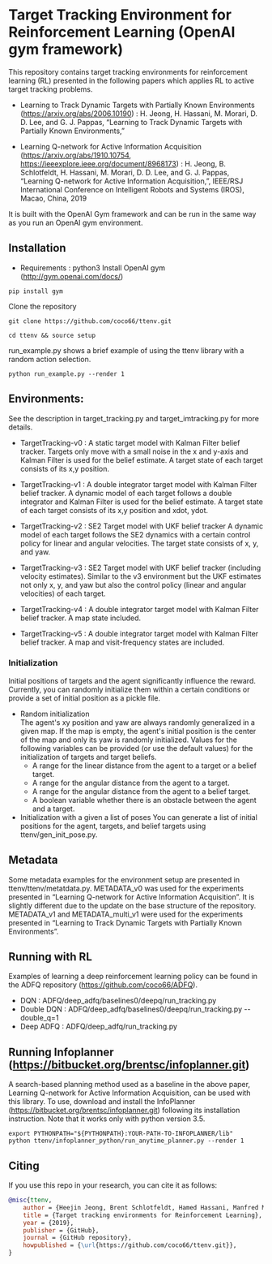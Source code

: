 # Target Tracking Environment for Reinforcement Learning (OpenAI gym framework)
This repository contains target tracking environments for reinforcement learning (RL) presented in the following papers which applies RL to active target tracking problems.
* Learning to Track Dynamic Targets with Partially Known Environments (https://arxiv.org/abs/2006.10190) : H. Jeong, H. Hassani, M. Morari, D. D. Lee, and G. J. Pappas, “Learning to Track Dynamic Targets with Partially Known Environments,”

* Learning Q-network for Active Information Acquisition (https://arxiv.org/abs/1910.10754, https://ieeexplore.ieee.org/document/8968173) : H. Jeong, B. Schlotfeldt, H. Hassani, M. Morari, D. D. Lee, and G. J. Pappas, “Learning Q-network for Active Information Acquisition,”, IEEE/RSJ International Conference on Intelligent Robots and Systems (IROS), Macao, China, 2019

It is built with the OpenAI Gym framework and can be run in the same way as you run an OpenAI gym environment.

## Installation
* Requirements : python3
Install OpenAI gym (http://gym.openai.com/docs/)
```
pip install gym
```
Clone the repository
```
git clone https://github.com/coco66/ttenv.git
```
```
cd ttenv && source setup
```
run_example.py shows a brief example of using the ttenv library with a random action selection.
```
python run_example.py --render 1
```

## Environments:
See the description in target_tracking.py and target_imtracking.py for more details.
* TargetTracking-v0 : A static target model with Kalman Filter belief tracker.
Targets only move with a small noise in the x and y-axis and Kalman Filter is used for the belief estimate. A target state of each target consists of its x,y position.

* TargetTracking-v1 : A double integrator target model with Kalman Filter belief tracker.
A dynamic model of each target follows a double integrator and Kalman Filter is used for the belief estimate. A target state of each target consists of its x,y position and xdot, ydot.

* TargetTracking-v2 : SE2 Target model with UKF belief tracker
A dynamic model of each target follows the SE2 dynamics with a certain control policy for linear and angular velocities. The target state consists of x, y, and yaw.

* TargetTracking-v3 : SE2 Target model with UKF belief tracker (including velocity estimates).
Similar to the v3 environment but the UKF estimates not only x, y, and yaw but also the control policy (linear and angular velocities) of each target.

* TargetTracking-v4 : A double integrator target model with Kalman Filter belief tracker. A map state included.

* TargetTracking-v5 : A double integrator target model with Kalman Filter belief tracker. A map and visit-frequency states are included.

### Initialization
Initial positions of targets and the agent significantly influence the reward.  
Currently, you can randomly initialize them within a certain conditions or provide a set of initial position as a pickle file.
* Random initialization  
  The agent's xy position and yaw are always randomly generalized in a given map. If the map is empty, the agent's initial position is the center of the map and only its yaw is randomly initialized. Values for the following variables can be provided (or use the default values) for the initialization of targets and target beliefs.
  * A range for the linear distance from the agent to a target or a belief target.
  * A range for the angular distance from the agent to a target.
  * A range for the angular distance from the agent to a belief target.
  * A boolean variable whether there is an obstacle between the agent and a target.
* Initialization with a given a list of poses
  You can generate a list of initial positions for the agent, targets, and belief targets using ttenv/gen_init_pose.py.

## Metadata
Some metadata examples for the environment setup are presented in ttenv/ttenv/metatdata.py.
METADATA_v0 was used for the experiments presented in “Learning Q-network for Active Information Acquisition”. It is slightly different due to the update on the base structure of the repository. METADATA_v1 and METADATA_multi_v1 were used for the experiments presented in “Learning to Track Dynamic Targets with Partially Known Environments”.

## Running with RL
Examples of learning a deep reinforcement learning policy can be found in the ADFQ repository (https://github.com/coco66/ADFQ).
* DQN : ADFQ/deep_adfq/baselines0/deepq/run_tracking.py
* Double DQN : ADFQ/deep_adfq/baselines0/deepq/run_tracking.py --double_q=1
* Deep ADFQ : ADFQ/deep_adfq/run_tracking.py

## Running Infoplanner (https://bitbucket.org/brentsc/infoplanner.git)
A search-based planning method used as a baseline in the above paper, Learning Q-network for Active Information Acquisition, can be used with this library. To use, download and install the InfoPlanner (https://bitbucket.org/brentsc/infoplanner.git) following its installation instruction. Note that it works only with python version 3.5.
```
export PYTHONPATH="${PYTHONPATH}:YOUR-PATH-TO-INFOPLANNER/lib"
python ttenv/infoplanner_python/run_anytime_planner.py --render 1
```

## Citing
If you use this repo in your research, you can cite it as follows:
```bibtex
@misc{ttenv,
    author = {Heejin Jeong, Brent Schlotfeldt, Hamed Hassani, Manfred Morari, Daniel D. Lee, and George J. Pappas},
    title = {Target tracking environments for Reinforcement Learning},
    year = {2019},
    publisher = {GitHub},
    journal = {GitHub repository},
    howpublished = {\url{https://github.com/coco66/ttenv.git}},
}

